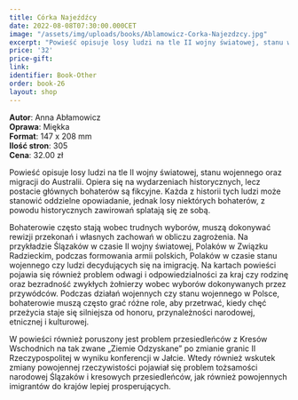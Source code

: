 ```yaml
---
title: Córka Najeźdźcy
date: 2022-08-08T07:30:00.000CET
image: "/assets/img/uploads/books/Ablamowicz-Corka-Najezdzcy.jpg"
excerpt: "Powieść opisuje losy ludzi na tle II wojny światowej, stanu wojennego oraz migracji do Australii. Opiera się na wydarzeniach historycznych, lecz postacie głównych bohaterów są fikcyjne."
price: '32' 
price-gift: 
link: 
identifier: Book-Other
order: book-26
layout: shop
---
```

 
**Autor**: Anna Abłamowicz  
**Oprawa**: Miękka   
**Format**: 147 x 208 mm  
**Ilość stron**: 305  
**Cena**: 32.00 zł


Powieść opisuje losy ludzi na tle II wojny światowej, stanu wojennego oraz migracji do Australii. Opiera się na wydarzeniach historycznych, lecz postacie głównych bohaterów są fikcyjne. Każda z historii tych ludzi może stanowić oddzielne opowiadanie, jednak losy niektórych bohaterów, z powodu historycznych zawirowań splatają się ze sobą. 

Bohaterowie często stają wobec trudnych wyborów, muszą dokonywać rewizji przekonań i własnych zachowań w obliczu zagrożenia. Na przykładzie Ślązaków w czasie II wojny światowej, Polaków w Związku Radzieckim, podczas formowania armii polskich, Polaków w czasie stanu wojennego czy ludzi decydujących się na imigrację. Na kartach powieści pojawia się również problem odwagi i odpowiedzialności za kraj czy rodzinę oraz bezradność zwykłych żołnierzy wobec wyborów dokonywanych przez przywódców. Podczas działań wojennych czy stanu wojennego w Polsce, bohaterowie muszą często grać różne role, aby przetrwać, kiedy chęć przeżycia staje się silniejsza od honoru, przynależności narodowej, etnicznej i kulturowej.

W powieści również poruszony jest problem przesiedleńców z Kresów Wschodnich na tak zwane „Ziemie Odzyskane” po zmianie granic II Rzeczypospolitej w wyniku konferencji w Jałcie. Wtedy również wskutek zmiany powojennej rzeczywistości pojawiał się problem tożsamości narodowej Ślązaków i kresowych przesiedleńców, jak również powojennych imigrantów do krajów lepiej prosperujących.